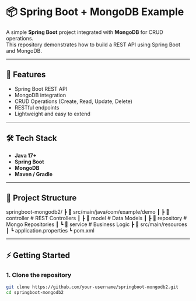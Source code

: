 # 📦 Spring Boot + MongoDB Example

A simple **Spring Boot** project integrated with **MongoDB** for CRUD operations.  
This repository demonstrates how to build a REST API using Spring Boot and MongoDB.

---

## 🚀 Features
- Spring Boot REST API
- MongoDB integration
- CRUD Operations (Create, Read, Update, Delete)
- RESTful endpoints
- Lightweight and easy to extend

---

## 🛠️ Tech Stack
- **Java 17+**
- **Spring Boot**
- **MongoDB**
- **Maven / Gradle**

---

## 📂 Project Structure
springboot-mongodb2/
┣ 📂 src/main/java/com/example/demo
┃ ┣ 📂 controller # REST Controllers
┃ ┣ 📂 model # Data Models
┃ ┣ 📂 repository # Mongo Repositories
┃ ┗ 📂 service # Business Logic
┣ 📂 src/main/resources
┃ ┗ application.properties
┗ pom.xml

---

## ⚡ Getting Started

### 1. Clone the repository
```bash
git clone https://github.com/your-username/springboot-mongodb2.git
cd springboot-mongodb2
```
